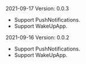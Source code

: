 2021-09-17 Version: 0.0.3
- Support PushNotifications.
- Support WakeUpApp.

2021-09-16 Version: 0.0.2
- Support PushNotifications.
- Support WakeUpApp.

